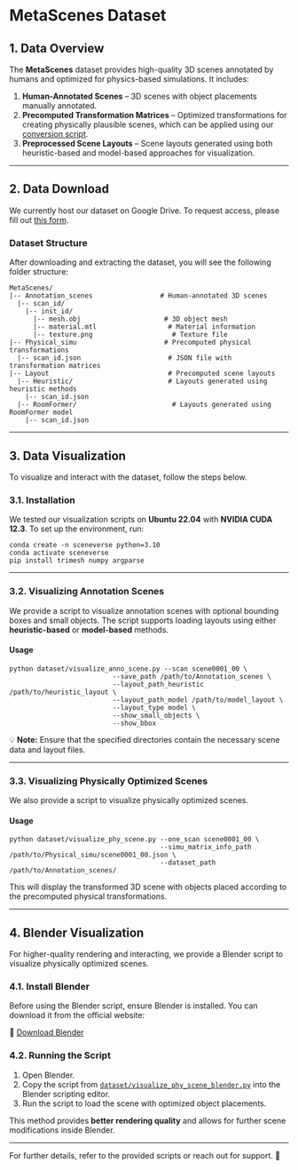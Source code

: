 # **MetaScenes Dataset**  

## **1. Data Overview**  

The **MetaScenes** dataset provides high-quality 3D scenes annotated by humans and optimized for physics-based simulations. It includes:  

1. **Human-Annotated Scenes** – 3D scenes with object placements manually annotated.  
2. **Precomputed Transformation Matrices** – Optimized transformations for creating physically plausible scenes, which can be applied using our [conversion script](...).  
3. **Preprocessed Scene Layouts** – Scene layouts generated using both heuristic-based and model-based approaches for visualization.  

---

## **2. Data Download**  

We currently host our dataset on Google Drive. To request access, please fill out [this form](https://forms.gle/k94RWbdoQ1KrLZpF7).  

### **Dataset Structure**  

After downloading and extracting the dataset, you will see the following folder structure:  

```shell
MetaScenes/
|-- Annotation_scenes                 # Human-annotated 3D scenes
  |-- scan_id/
    |-- inst_id/        
      |-- mesh.obj                     # 3D object mesh
      |-- material.mtl                  # Material information
      |-- texture.png                    # Texture file
|-- Physical_simu                      # Precomputed physical transformations
  |-- scan_id.json                      # JSON file with transformation matrices
|-- Layout                              # Precomputed scene layouts
  |-- Heuristic/                        # Layouts generated using heuristic methods
    |-- scan_id.json
  |-- RoomFormer/                        # Layouts generated using RoomFormer model
    |-- scan_id.json
```

---

## **3. Data Visualization**  

To visualize and interact with the dataset, follow the steps below.  

### **3.1. Installation**  

We tested our visualization scripts on **Ubuntu 22.04** with **NVIDIA CUDA 12.3**. To set up the environment, run:  

```shell
conda create -n sceneverse python=3.10
conda activate sceneverse
pip install trimesh numpy argparse
```

---

### **3.2. Visualizing Annotation Scenes**  

We provide a script to visualize annotation scenes with optional bounding boxes and small objects. The script supports loading layouts using either **heuristic-based** or **model-based** methods.  

#### **Usage**  
```shell
python dataset/visualize_anno_scene.py --scan scene0001_00 \
                          --save_path /path/to/Annotation_scenes \
                          --layout_path_heuristic /path/to/heuristic_layout \
                          --layout_path_model /path/to/model_layout \
                          --layout_type model \
                          --show_small_objects \
                          --show_bbox
```
💡 **Note:** Ensure that the specified directories contain the necessary scene data and layout files.  

---

### **3.3. Visualizing Physically Optimized Scenes**  

We also provide a script to visualize physically optimized scenes.  

#### **Usage**  
```shell
python dataset/visualize_phy_scene.py --one_scan scene0001_00 \
                                      --simu_matrix_info_path /path/to/Physical_simu/scene0001_00.json \
                                      --dataset_path /path/to/Annotation_scenes/
```
This will display the transformed 3D scene with objects placed according to the precomputed physical transformations.  

---

## **4. Blender Visualization**  

For higher-quality rendering and interacting, we provide a Blender script to visualize physically optimized scenes.  

### **4.1. Install Blender**  

Before using the Blender script, ensure Blender is installed. You can download it from the official website:  

🔗 [Download Blender](https://www.blender.org/download/)  

### **4.2. Running the Script**  

1. Open Blender.  
2. Copy the script from [`dataset/visualize_phy_scene_blender.py`](...) into the Blender scripting editor.  
3. Run the script to load the scene with optimized object placements.  

This method provides **better rendering quality** and allows for further scene modifications inside Blender.  

---

For further details, refer to the provided scripts or reach out for support. 🚀